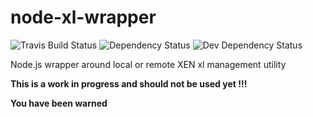 node-xl-wrapper
===============

![Travis Build Status](https://travis-ci.org/benurb/node-xl-wrapper.svg?branch=master)
![Dependency Status](https://david-dm.org/benurb/status.svg)
![Dev Dependency Status](https://david-dm.org/benurb/dev-status.svg)

Node.js wrapper around local or remote XEN xl management utility

__This is a work in progress and should not be used yet !!!__

__You have been warned__
